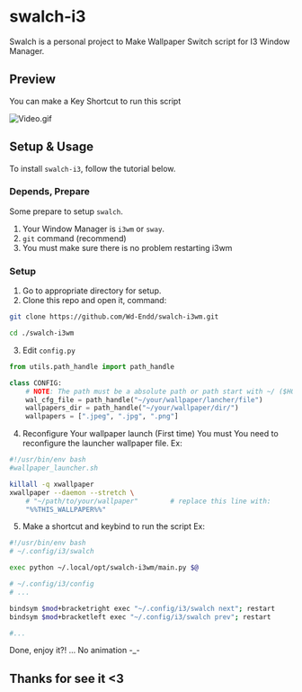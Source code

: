 
# swalch-i3

Swalch is a personal project to Make Wallpaper Switch script for I3 Window Manager.

## Preview

You can make a Key Shortcut to run this script

![Video.gif](https://github.com/Wd-Endd/swalch-i3wm/raw/refs/heads/main/.preview/2025_08_13_07_14_40.gif)

## Setup & Usage

To install ``swalch-i3``, follow the tutorial below.

### Depends, Prepare

Some prepare to setup ``swalch``.

1. Your Window Manager is ``i3wm`` or ``sway``.
2. ``git`` command (recommend)
3. You must make sure there is no problem restarting i3wm

### Setup

1. Go to appropriate directory for setup.
2. Clone this repo and open it, command:
```Bash
git clone https://github.com/Wd-Endd/swalch-i3wm.git

cd ./swalch-i3wm
```
3. Edit ``config.py``
```Python
from utils.path_handle import path_handle

class CONFIG:
    # NOTE: The path must be a absolute path or path start with ~/ ($HOME)
    wal_cfg_file = path_handle("~/your/wallpaper/lancher/file")
    wallpapers_dir = path_handle("~/your/wallpaper/dir/")
    wallpapers = [".jpeg", ".jpg", ".png"]
```
4. Reconfigure Your wallpaper launch (First time)
You must You need to reconfigure the launcher wallpaper file. Ex:
```Bash
#!/usr/bin/env bash
#wallpaper_launcher.sh

killall -q xwallpaper
xwallpaper --daemon --stretch \
    # "~/path/to/your/wallpaper"        # replace this line with:
    "%%THIS_WALLPAPER%%"
```
5. Make a shortcut and keybind to run the script
Ex:
```sh
#!/usr/bin/env bash
# ~/.config/i3/swalch

exec python ~/.local/opt/swalch-i3wm/main.py $@

```
```sh
# ~/.config/i3/config
# ...

bindsym $mod+bracketright exec "~/.config/i3/swalch next"; restart
bindsym $mod+bracketleft exec "~/.config/i3/swalch prev"; restart

#...
```
Done, enjoy it?!        ... No animation -_-

## Thanks for see it <3

